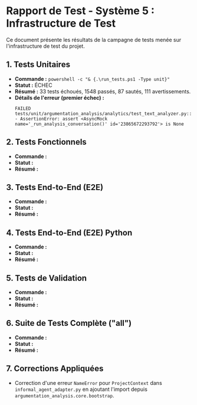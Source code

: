 # Rapport de Test - Système 5 : Infrastructure de Test

Ce document présente les résultats de la campagne de tests menée sur l'infrastructure de test du projet.

## 1. Tests Unitaires

*   **Commande :** `powershell -c "& {.\run_tests.ps1 -Type unit}"`
*   **Statut :** ÉCHEC
*   **Résumé :** 33 tests échoués, 1548 passés, 87 sautés, 111 avertissements.
*   **Détails de l'erreur (premier échec) :**
    ```
    FAILED tests/unit/argumentation_analysis/analytics/test_text_analyzer.py::test_perform_text_analysis_nominal_case - AssertionError: assert <AsyncMock name='_run_analysis_conversation()' id='23865672293792'> is None
    ```

## 2. Tests Fonctionnels

*   **Commande :** 
*   **Statut :** 
*   **Résumé :** 

## 3. Tests End-to-End (E2E)

*   **Commande :** 
*   **Statut :** 
*   **Résumé :** 

## 4. Tests End-to-End (E2E) Python

*   **Commande :** 
*   **Statut :** 
*   **Résumé :** 

## 5. Tests de Validation

*   **Commande :** 
*   **Statut :** 
*   **Résumé :** 

## 6. Suite de Tests Complète ("all")

*   **Commande :** 
*   **Statut :** 
*   **Résumé :** 

## 7. Corrections Appliquées

*   Correction d'une erreur `NameError` pour `ProjectContext` dans `informal_agent_adapter.py` en ajoutant l'import depuis `argumentation_analysis.core.bootstrap`.